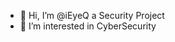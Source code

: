 - 👋 Hi, I’m @iEyeQ a Security Project
- 👀 I’m interested in CyberSecurity


<!---
iEyeQ/iEyeQ is a ✨ special ✨ repository because its `README.md` (this file) appears on your GitHub profile.
You can click the Preview link to take a look at your changes.
--->
